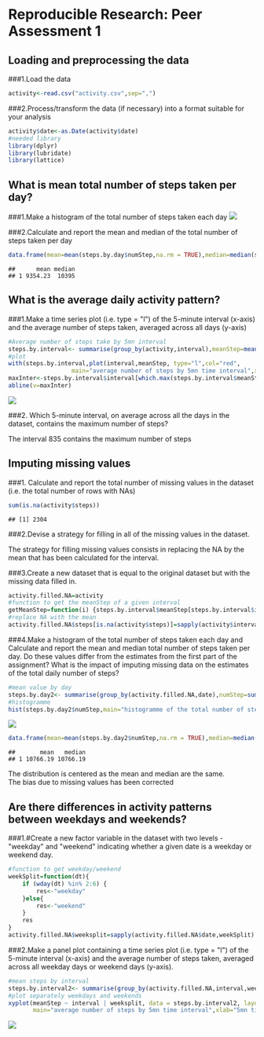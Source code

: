 # Reproducible Research: Peer Assessment 1


## Loading and preprocessing the data

###1.Load the data

```r
activity<-read.csv("activity.csv",sep=",")
```

###2.Process/transform the data (if necessary) into a format suitable for your analysis

```r
activity$date<-as.Date(activity$date)
#needed library
library(dplyr)
library(lubridate)
library(lattice)
```

## What is mean total number of steps taken per day?

###1.Make a histogram of the total number of steps taken each day
![](PA1_template_files/figure-html/unnamed-chunk-3-1.png)<!-- -->

###2.Calculate and report the mean and median of the total number of steps taken per day

```r
data.frame(mean=mean(steps.by.day$numStep,na.rm = TRUE),median=median(steps.by.day$numStep,na.rm = TRUE))
```

```
##      mean median
## 1 9354.23  10395
```



## What is the average daily activity pattern?

###1.Make a time series plot (i.e. type = "l") of the 5-minute interval (x-axis) and the average number of steps taken, averaged across all days (y-axis)


```r
#Average number of steps take by 5mn interval
steps.by.interval<- summarise(group_by(activity,interval),meanStep=mean(steps,na.rm = TRUE))
#plot
with(steps.by.interval,plot(interval,meanStep, type="l",col="red",
                  main="average number of steps by 5mn time interval",xlab="5mn time interval",ylab="average number of steps"))
maxInter<-steps.by.interval$interval[which.max(steps.by.interval$meanStep)]
abline(v=maxInter)
```

![](PA1_template_files/figure-html/unnamed-chunk-5-1.png)<!-- -->

###2. Which 5-minute interval, on average across all the days in the dataset, contains the maximum number of steps?

The interval 835 contains the maximum number of steps



## Imputing missing values
###1. Calculate and report the total number of missing values in the dataset (i.e. the total number of rows with NAs)  

```r
sum(is.na(activity$steps))
```

```
## [1] 2304
```
###2.Devise a strategy for filling in all of the missing values in the dataset.

The strategy for filling missing values consists in replacing the NA by the mean that has been calculated for the interval.

###3.Create a new dataset that is equal to the original dataset but with the missing data filled in.

```r
activity.filled.NA=activity
#function to get the meanStep of a given interval
getMeanStep=function(i) {steps.by.interval$meanStep[steps.by.interval$interval==i]}
#replace NA with the mean
activity.filled.NA$steps[is.na(activity$steps)]=sapply(activity$interval[(which(is.na(activity$steps)))],getMeanStep)
```

###4.Make a histogram of the total number of steps taken each day and Calculate and report the mean and median total number of steps taken per day. Do these values differ from the estimates from the first part of the assignment? What is the impact of imputing missing data on the estimates of the total daily number of steps?

```r
#mean value by day
steps.by.day2<- summarise(group_by(activity.filled.NA,date),numStep=sum(steps,na.rm = TRUE))
#histogramme
hist(steps.by.day2$numStep,main="histogramme of the total number of steps taken per day",xlab="")
```

![](PA1_template_files/figure-html/unnamed-chunk-8-1.png)<!-- -->

```r
data.frame(mean=mean(steps.by.day2$numStep,na.rm = TRUE),median=median(steps.by.day2$numStep,na.rm = TRUE))
```

```
##       mean   median
## 1 10766.19 10766.19
```
The distribution is centered as the mean and median are the same.  
The bias due to missing values has been corrected


## Are there differences in activity patterns between weekdays and weekends?
###1.#Create a new factor variable in the dataset with two levels - "weekday" and "weekend" indicating whether a given date is a weekday or weekend day.

```r
#function to get weekday/weekend
weekSplit=function(dt){
    if (wday(dt) %in% 2:6) {
        res<-"weekday"
    }else{
        res<-"weekend"
    }
    res
}
activity.filled.NA$weeksplit=sapply(activity.filled.NA$date,weekSplit)
```

###2.Make a panel plot containing a time series plot (i.e. type = "l") of the 5-minute interval (x-axis) and the average number of steps taken, averaged across all weekday days or weekend days (y-axis). 


```r
#mean steps by interval
steps.by.interval2<- summarise(group_by(activity.filled.NA,interval,weeksplit),meanStep=mean(steps))
#plot separately weekdays and weekends
xyplot(meanStep ~ interval | weeksplit, data = steps.by.interval2, layout = c(1, 2),type="l",
       main="average number of steps by 5mn time interval",xlab="5mn time interval",ylab="average number of steps")
```

![](PA1_template_files/figure-html/unnamed-chunk-10-1.png)<!-- -->


